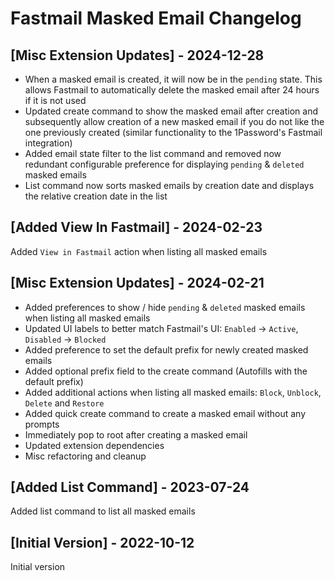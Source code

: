 # Fastmail Masked Email Changelog

## [Misc Extension Updates] - 2024-12-28

- When a masked email is created, it will now be in the `pending` state. This allows
  Fastmail to automatically delete the masked email after 24 hours if it is not used
- Updated create command to show the masked email after creation and subsequently
  allow creation of a new masked email if you do not like the one previously created
  (similar functionality to the 1Password's Fastmail integration)
- Added email state filter to the list command and removed now redundant
  configurable preference for displaying `pending` & `deleted` masked emails
- List command now sorts masked emails by creation date and displays the
  relative creation date in the list

## [Added View In Fastmail] - 2024-02-23

Added `View in Fastmail` action when listing all masked emails

## [Misc Extension Updates] - 2024-02-21

- Added preferences to show / hide `pending` & `deleted` masked emails when listing all masked emails
- Updated UI labels to better match Fastmail's UI: `Enabled` -> `Active`, `Disabled` -> `Blocked`
- Added preference to set the default prefix for newly created masked emails
- Added optional prefix field to the create command (Autofills with the default prefix)
- Added additional actions when listing all masked emails: `Block`, `Unblock`, `Delete` and `Restore`
- Added quick create command to create a masked email without any prompts
- Immediately pop to root after creating a masked email
- Updated extension dependencies
- Misc refactoring and cleanup

## [Added List Command] - 2023-07-24

Added list command to list all masked emails

## [Initial Version] - 2022-10-12

Initial version

